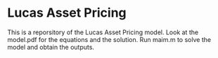 # Lucas Asset Pricing
This is a reporsitory of the Lucas Asset Pricing model. Look at the model.pdf for the equations and the solution. Run maim.m to solve the model and obtain the outputs.
